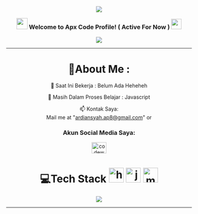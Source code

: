 <h3 align="center">

![](https://capsule-render.vercel.app/api?type=waving&height=200&color=gradient&text=APX%20CODE%20GITHUB&textBg=false&reversal=true&fontAlign=47&fontSize=42&fontColor=F30231)


  <img src="https://camo.githubusercontent.com/5bbf8ca61ef5f92684489ace45ad6f45984fff87a621040c62b1fe31e3005ff9/687474703a2f2f692e696d6775722e636f6d2f436a34724d72532e676966" width="30">
  Welcome to Apx Code Profile! ( Active For Now )
  <img src="https://media.giphy.com/media/hvRJCLFzcasrR4ia7z/giphy.gif" width="28">
</h3>
<p align="center">
  <a href="https://github.com/apcodefun/apxcode"><img src="https://readme-typing-svg.herokuapp.com?color=%2336BCF7&center=true&vCenter=true&lines=Hi+%2C+Selamat+Datang+Di+Halaman+Github+Saya;Saya+Ardiansyah+Putra;Saya+Lulusan+S1+Informatika;Junior+Web+Dev;Crypto+Lover+%3C3"></a>
</p>

---
<div align="center">
  
# 💫About Me :
🏢 Saat Ini Bekerja : Belum Ada Heheheh
  
🌱 Masih Dalam Proses Belajar : Javascript



  📫 Kontak Saya:  
  Mail me at "ardiansyah.ap8@gmail.com" or
  




<h3>Akun Social Media Saya:</h3>
<p>
<a href="https://instagram.com/ardiansyah__putra" target="blank"><img align="center" src="https://githubraw.com/rahuldkjain/github-profile-readme-generator/master/src/images/icons/Social/instagram.svg" alt="codewhiteweb" height="30" width="40" /></a>


# 💻Tech Stack   <img src="https://githubraw.com/devicons/devicon/master/icons/html5/html5-original-wordmark.svg" alt="html5" width="40" height="40"/>  <img src="https://githubraw.com/devicons/devicon/master/icons/javascript/javascript-original.svg" alt="javascript" width="40" height="40"/> <img src="https://githubraw.com/devicons/devicon/master/icons/mysql/mysql-original.svg" alt="mysql" width="40" height="40"/>
<a href="#"><img src="https://img.shields.io/website?down_color=red&down_message=Under%20work&label=Portfolio&logo=github&style=for-the-badge&up_color=blue&up_message=Working&url=https://google.com/"></a>

---
  

</div>
